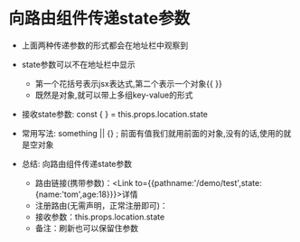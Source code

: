 # 向路由组件传递state参数
- 上面两种传递参数的形式都会在地址栏中观察到
- state参数可以不在地址栏中显示
    - 第一个花括号表示jsx表达式,第二个表示一个对象{{  }}
    - 既然是对象,就可以带上多组key-value的形式
- 接收state参数: const {  } = this.props.location.state
- 常用写法: something || {} ; 前面有值我们就用前面的对象,没有的话,使用的就是空对象

- 总结: 向路由组件传递state参数
    - 	路由链接(携带参数)：<Link to={{pathname:'/demo/test',state:{name:'tom',age:18}}}>详情</Link>
	- 注册路由(无需声明，正常注册即可)：<Route path="/demo/test" component={Test}/>
	- 接收参数：this.props.location.state
	- 备注：刷新也可以保留住参数









